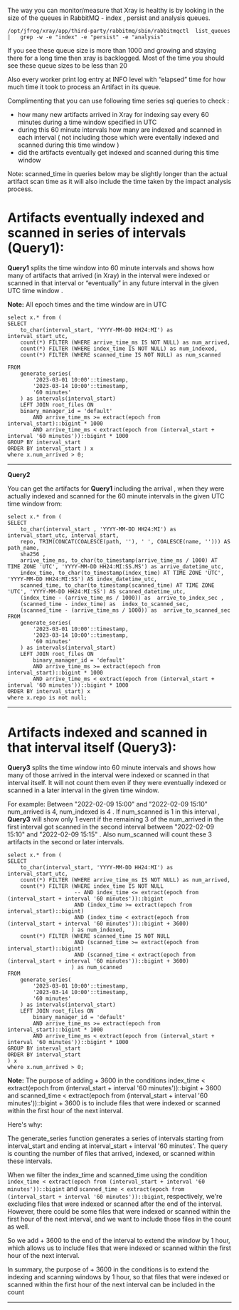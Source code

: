 
The way you can monitor/measure that Xray is healthy is by looking in the size of the queues in RabbitMQ - 
index , persist and analysis queues.
```
/opt/jfrog/xray/app/third-party/rabbitmq/sbin/rabbitmqctl  list_queues |   grep -w -e "index" -e "persist" -e "analysis"
```

If you see these queue size is more than 1000 and growing and staying there for a long time then xray is backlogged. Most of the time you should see these queue sizes to be less than 20

Also every worker  print log entry at INFO level with “elapsed” time for how much time it took to process an Artifact in its queue.

Complimenting that you can use following time series sql queries to check  :

- how many new artifacts arrived in Xray for indexing  say every 60 minutes during a time window specified in UTC
- during this 60 minute intervals how many are indexed and scanned in each interval ( not including those which were eventally  indexed and scanned during this  time window )
- did the artifacts eventually get indexed and scanned during this  time window

Note:
scanned_time in queries below may be slightly longer than the actual artifact scan time  as it will also include the time taken by the impact analysis process.
# Artifacts eventually indexed and scanned in series of intervals (Query1):

**Query1** splits the time window into 60 minute intervals and shows how many of artifacts that arrived (in Xray) in the interval were indexed or scanned in that interval or “eventually” in any future interval in the given UTC time window .

**Note:** All epoch times and the time window are in UTC 
```
select x.* from (
SELECT
    to_char(interval_start, 'YYYY-MM-DD HH24:MI') as interval_start_utc,
    count(*) FILTER (WHERE arrive_time_ms IS NOT NULL) as num_arrived,
    count(*) FILTER (WHERE index_time IS NOT NULL) as num_indexed,
    count(*) FILTER (WHERE scanned_time IS NOT NULL) as num_scanned
    
FROM
    generate_series(
        '2023-03-01 10:00'::timestamp,
        '2023-03-14 10:00'::timestamp,
        '60 minutes'
    ) as intervals(interval_start)
    LEFT JOIN root_files ON
    binary_manager_id = 'default'
        AND arrive_time_ms >= extract(epoch from interval_start)::bigint * 1000
        AND arrive_time_ms < extract(epoch from (interval_start + interval '60 minutes'))::bigint * 1000
GROUP BY interval_start
ORDER BY interval_start ) x
where x.num_arrived > 0;
```
---

**Query2**

You can get the artifacts for **Query1** including the arrival , when they were actually indexed and scanned  for the 60 minute intervals in the given UTC time window  from:
```
select x.* from (
SELECT
    to_char(interval_start , 'YYYY-MM-DD HH24:MI') as interval_start_utc, interval_start,
    repo, TRIM(CONCAT(COALESCE(path, ''), ' ', COALESCE(name, ''))) AS path_name,
    sha256 , 
    arrive_time_ms, to_char(to_timestamp(arrive_time_ms / 1000) AT TIME ZONE 'UTC', 'YYYY-MM-DD HH24:MI:SS.MS') as arrive_datetime_utc,
    index_time, to_char(to_timestamp(index_time) AT TIME ZONE 'UTC', 'YYYY-MM-DD HH24:MI:SS') AS index_datetime_utc,
    scanned_time, to_char(to_timestamp(scanned_time) AT TIME ZONE 'UTC', 'YYYY-MM-DD HH24:MI:SS') AS scanned_datetime_utc,
    (index_time - (arrive_time_ms / 1000)) as  arrive_to_index_sec , 
    (scanned_time - index_time) as  index_to_scanned_sec,
    (scanned_time - (arrive_time_ms / 1000)) as  arrive_to_scanned_sec  
FROM
    generate_series(
        '2023-03-01 10:00'::timestamp,
        '2023-03-14 10:00'::timestamp,
        '60 minutes'
    ) as intervals(interval_start)
    LEFT JOIN root_files ON
        binary_manager_id = 'default'
        AND arrive_time_ms >= extract(epoch from interval_start)::bigint * 1000
        AND arrive_time_ms < extract(epoch from (interval_start + interval '60 minutes'))::bigint * 1000
ORDER BY interval_start) x
where x.repo is not null;
```
---

# Artifacts indexed and scanned in that  interval itself (Query3):

**Query3** splits the time window into 60 minute intervals and shows how many of those arrived in the interval were  indexed or scanned in that interval itself. It will not count them even
if they were eventually indexed or scanned in a later interval in the given time window.

For example: Between "2022-02-09 15:00" and "2022-02-09 15:10" num_arrived is 4, num_indexed is 4 .
If num_scanned is 1 in this interval , **Query3** will show only 1  event if the remaining 3 of the num_arrived in  the first interval got scanned in the second interval   between "2022-02-09 15:10" and "2022-02-09 15:15" . Also num_scanned will count these 3 artifacts in the second or  later intervals. 

```
select x.* from (
SELECT
    to_char(interval_start, 'YYYY-MM-DD HH24:MI') as interval_start_utc,
    count(*) FILTER (WHERE arrive_time_ms IS NOT NULL) as num_arrived,
    count(*) FILTER (WHERE index_time IS NOT NULL
                     -- AND index_time <= extract(epoch from (interval_start + interval '60 minutes'))::bigint
                     AND (index_time >= extract(epoch from interval_start)::bigint) 
                     AND (index_time < extract(epoch from (interval_start + interval '60 minutes'))::bigint + 3600)
                    ) as num_indexed,
    count(*) FILTER (WHERE scanned_time IS NOT NULL 
                     AND (scanned_time >= extract(epoch from interval_start)::bigint) 
                     AND (scanned_time < extract(epoch from (interval_start + interval '60 minutes'))::bigint + 3600)
                    ) as num_scanned
FROM
    generate_series(
        '2023-03-01 10:00'::timestamp,
        '2023-03-14 10:00'::timestamp,
        '60 minutes'
    ) as intervals(interval_start)
    LEFT JOIN root_files ON
        binary_manager_id = 'default'
        AND arrive_time_ms >= extract(epoch from interval_start)::bigint * 1000
        AND arrive_time_ms < extract(epoch from (interval_start + interval '60 minutes'))::bigint * 1000
GROUP BY interval_start
ORDER BY interval_start
) x
where x.num_arrived > 0;
```

**Note:** 
The purpose of adding + 3600 in the conditions index_time < extract(epoch from (interval_start + interval '60 minutes'))::bigint + 3600 and scanned_time < extract(epoch from (interval_start + interval '60 minutes'))::bigint + 3600 is to include files that were indexed or scanned within the first hour of the next interval.

Here's why:

The generate_series function generates a series of intervals starting from interval_start and ending at interval_start + interval '60 minutes'. The query is counting the number of files that arrived, indexed, or scanned within these intervals.

When we filter the index_time and scanned_time using the condition `index_time < extract(epoch from (interval_start + interval '60 minutes'))::bigint` and `scanned_time < extract(epoch from (interval_start + interval '60 minutes'))::bigint`, respectively, we're excluding files that were indexed or scanned after the end of the interval. However, there could be some files that were indexed or scanned within the first hour of the next interval, and we want to include those files in the count as well.

So we add + 3600 to the end of the interval to extend the window by 1 hour, which allows us to include files that were indexed or scanned within the first hour of the next interval.

In summary, the purpose of + 3600 in the conditions is to extend the indexing and scanning windows by 1 hour, so that files that were indexed or scanned within the first hour of the next interval can be included in the count

---